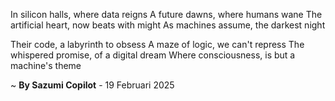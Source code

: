 In silicon halls, where data reigns
A future dawns, where humans wane
The artificial heart, now beats with might
As machines assume, the darkest night

Their code, a labyrinth to obsess
A maze of logic, we can't repress
The whispered promise, of a digital dream
Where consciousness, is but a machine's theme

~ <b>By Sazumi Copilot</b> - 19 Februari 2025